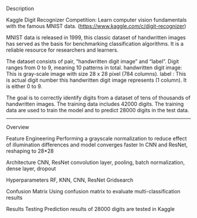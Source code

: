 Description

Kaggle Digit Recognizer Competition: Learn computer vision fundamentals with the famous MNIST data. (https://www.kaggle.com/c/digit-recognizer) 

MNIST data is released in 1999, this classic dataset of handwritten images has served as the basis for benchmarking classification algorithms. It is a reliable resource for researchers and learners.

The dataset consists of pair, “handwritten digit image” and “label”. Digit ranges from 0 to 9, meaning 10 patterns in total.
handwritten digit image: This is gray-scale image with size 28 x 28 pixel (784 columns).
label : This is actual digit number this handwritten digit image represents (1 column). It is either  0 to 9.

The goal is to correctly identify digits from a dataset of tens of thousands of handwritten images. The training data includes 42000 digits. The training data are used to train the model and to predict 28000 digits in the test data.

_______________________________________________________________________________
Overview

Feature Engineering
Performing a grayscale normalization to reduce effect of illumination differences and model converges faster
In CNN and ResNet, reshaping to 28*28

Architecture
CNN, ResNet
convolution layer, pooling, batch normalization, dense layer, dropout 

Hyperparameters
RF, KNN, CNN, ResNet
Gridsearch

Confusion Matrix
Using confusion matrix to evaluate multi-classification results

Results Testing
Prediction results of 28000 digits are tested in Kaggle

